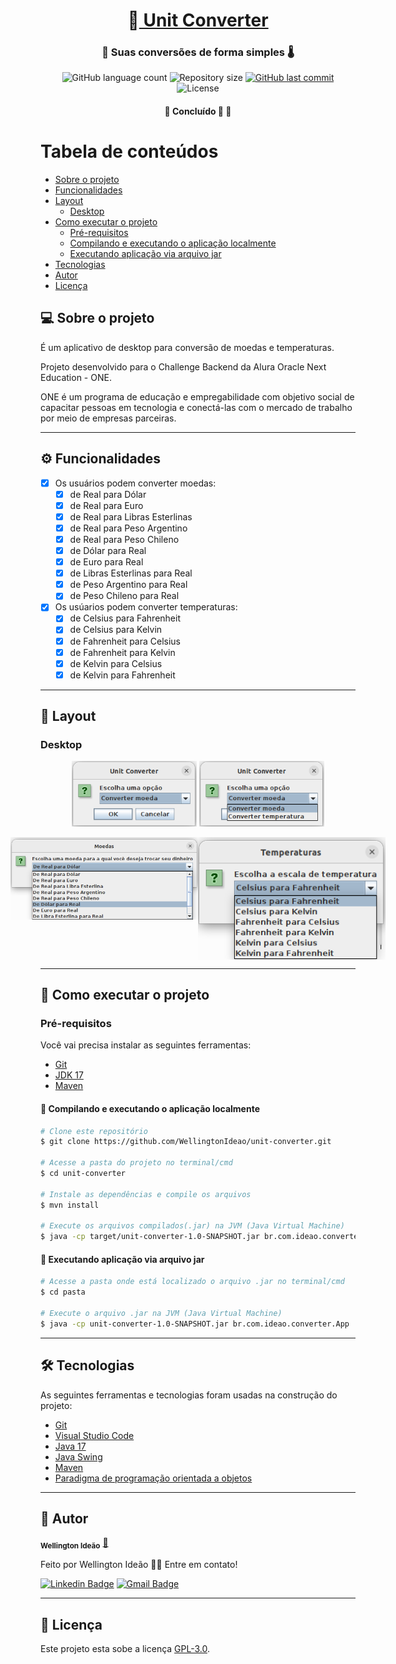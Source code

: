 <h1 align="center">
     💱<a href="#" alt="site do unit converter"> Unit Converter </a>
</h1>
<h3 align="center">
    💸 Suas conversões de forma simples 🌡️ 
</h3>

<p align="center">
  <img alt="GitHub language count" src="https://img.shields.io/github/languages/count/wellingtonideao/unit-converter">
  <img alt="Repository size" src="https://img.shields.io/github/repo-size/wellingtonideao/unit-converter">
  <a href="https://github.com/WellingtonIdeao/unit-converter/commits/main">
    <img alt="GitHub last commit" src="https://img.shields.io/github/last-commit/wellingtonideao/unit-converter">
  </a>
  <img alt="License" src="https://img.shields.io/github/license/wellingtonideao/unit-converter">  
</p>

<h4 align="center">
	🚧 Concluído 🚀 🚧
</h4>

Tabela de conteúdos
=====================

   * [Sobre o projeto](#-sobre-o-projeto)
   * [Funcionalidades](#-funcionalidades)
   * [Layout](#-layout)
     * [Desktop](#desktop) 
   * [Como executar o projeto](#-como-executar-o-projeto)
     * [Pré-requisitos](#pré-requisitos)
     * [Compilando e executando o aplicação localmente](#user-content--compilando-e-executando-o-aplicação-localmente)
     * [Executando aplicação via arquivo jar](#user-content--executando-aplicação-via-arquivo-jar)
   * [Tecnologias](#-tecnologias)
   * [Autor](#-autor)
   * [Licença](#-licença)

## 💻 Sobre o projeto

É um aplicativo de desktop para conversão de moedas e temperaturas.

Projeto desenvolvido para o Challenge Backend da Alura Oracle Next Education - ONE.

ONE é um programa de educação e empregabilidade com objetivo social de capacitar pessoas em tecnologia e conectá-las com o mercado de trabalho por meio de empresas parceiras.

---

## ⚙ Funcionalidades

- [x] Os usuários podem converter moedas:
  - [x] de Real para Dólar
  - [x] de Real para Euro
  - [x] de Real para Libras Esterlinas
  - [x] de Real para Peso Argentino
  - [x] de Real para Peso Chileno
  - [x] de Dólar para Real
  - [x] de Euro para Real
  - [x] de Libras Esterlinas para Real
  - [x] de Peso Argentino para Real
  - [x] de Peso Chileno para Real

- [x] Os usúarios podem converter temperaturas:  
  - [x] de Celsius para Fahrenheit
  - [x] de Celsius para Kelvin
  - [x] de Fahrenheit para Celsius
  - [x] de Fahrenheit para Kelvin
  - [x] de Kelvin para Celsius
  - [x] de Kelvin para Fahrenheit
  
---

## 🎨 Layout

### Desktop
<p align="center">
  <img alt="Menu principal" title="#Menu principal" src="./assets/menu-principal.png" width="200px">
  <img alt="Opções de conversões" title="#Opções de conversões" src="./assets/opcoes-de-conversoes.png" width="200px">
</p>
<p align="center" style="display: flex; align-items: flex-start; justify-content: center;">
  <img alt="NextLevelWeek" title="#NextLevelWeek" src="./assets/conversor-de-moedas.png" width="300px">
  <img alt="NextLevelWeek" title="#NextLevelWeek" src="./assets/conversor-de-temperatura.png" width="300px">
</p>

---

## 🚀 Como executar o projeto

### Pré-requisitos
Você vai precisa instalar as seguintes ferramentas:
* [Git](https://git-scm.com)
* [JDK 17](https://www.oracle.com/java/technologies/javase/jdk17-archive-downloads.html)
* [Maven](https://maven.apache.org/download.cgi)


#### 🎲 Compilando e executando o aplicação localmente

 ```bash
# Clone este repositório
$ git clone https://github.com/WellingtonIdeao/unit-converter.git

# Acesse a pasta do projeto no terminal/cmd
$ cd unit-converter

# Instale as dependências e compile os arquivos
$ mvn install

# Execute os arquivos compilados(.jar) na JVM (Java Virtual Machine)
$ java -cp target/unit-converter-1.0-SNAPSHOT.jar br.com.ideao.converter.App
```

#### 🧭 Executando aplicação via arquivo jar

```bash
# Acesse a pasta onde está localizado o arquivo .jar no terminal/cmd
$ cd pasta

# Execute o arquivo .jar na JVM (Java Virtual Machine)
$ java -cp unit-converter-1.0-SNAPSHOT.jar br.com.ideao.converter.App
```
---

## 🛠 Tecnologias

As seguintes ferramentas e tecnologias foram usadas na construção do projeto:
* [Git](https://git-scm.com)
* [Visual Studio Code](https://code.visualstudio.com/)
* [Java 17](https://www.oracle.com/java/technologies/javase/jdk17-archive-downloads.html)
* [Java Swing](https://docs.oracle.com/en/java/javase/17/docs/api/java.desktop/javax/swing/package-summary.html)
* [Maven](https://maven.apache.org/download.cgi)
* [Paradigma de programação orientada a objetos](https://pt.wikipedia.org/wiki/Programa%C3%A7%C3%A3o_orientada_a_objetos)

---

## 🦸 Autor

<a><sub><b>Wellington Ideão</b></sub></a> <a href="https://github.com/WellingtonIdeao" title="Github">🚀</a>

Feito por Wellington Ideão 👋🏽 Entre em contato!

[![Linkedin Badge](https://img.shields.io/badge/-Wellington-blue?style=flat-square&logo=Linkedin&logoColor=white&link=https://www.linkedin.com/in/wellington-ideao/)](https://www.linkedin.com/in/wellington-ideao/)
[![Gmail Badge](https://img.shields.io/badge/-wellington.ideao@gmail.com-c14438?style=flat-square&logo=Gmail&logoColor=white&link=mailto:wellington.ideao@gmail.com)](mailto:wellington.ideao@gmail.com)

---

## 📝 Licença
Este projeto esta sobe a licença [GPL-3.0](./LICENSE).

